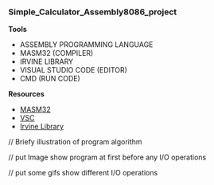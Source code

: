 ### **Simple_Calculator_Assembly8086_project**

**Tools**

- ASSEMBLY PROGRAMMING LANGUAGE
- MASM32 (COMPILER)
- IRVINE LIBRARY
- VISUAL STUDIO CODE (EDITOR)
- CMD (RUN CODE)

**Resources**

- [MASM32](https://www.masm32.com/)
- [VSC](https://code.visualstudio.com/Download)
- [Irvine Library](http://csc.csudh.edu/mmccullough/asm/help/index.html?page=source%2Fmacros32%2Fmdumpmem.htm)

// Briefy illustration of program algorithm 

// put Image show program at first before any I/O operations

// put some gifs show different I/O operations
